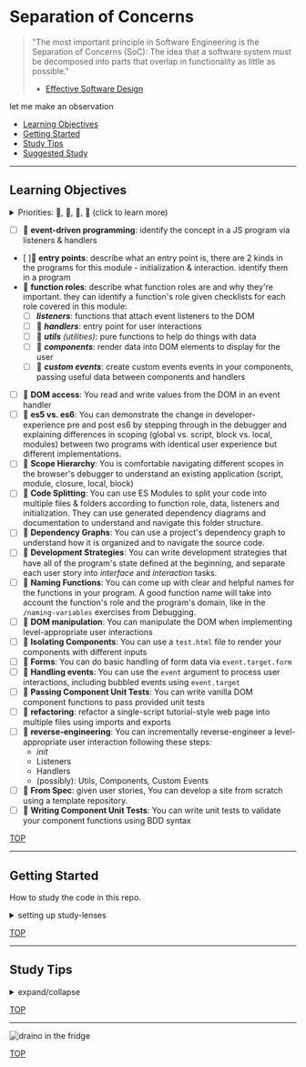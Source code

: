 # Separation of Concerns

> "The most important principle in Software Engineering is the Separation of Concerns \(SoC\): The idea that a software system must be decomposed into parts that overlap in functionality as little as possible."
>
> - [Effective Software Design](https://effectivesoftwaredesign.com/2012/02/05/separation-of-concerns/)

let me make an observation

- [Learning Objectives](#learning-objectives)
- [Getting Started](#getting-started)
- [Study Tips](#study-tips)
- [Suggested Study](./suggested-study.md)

---

## Learning Objectives

<details>
<summary>Priorities: 🥚, 🐣, 🐥, 🐔 (click to learn more)</summary>
<br>

There is a lot to learn in this repository. If you can't master all the material
at once, that's expected! Anything you don't master now will always be waiting
for you to review when you need it. These 4 emoji's will help you prioritize
your study time and to measure your progress:

- 🥚: Understanding this material is required, it covers the base skills you'll
  need to move on. You do not need to finish all of them but should feel
  comfortable that you could with enough time.
- 🐣: You have started all of these exercises and feel you could complete them
  all if you just had more time. It may not be easy for you but with effort you
  can make it through.
- 🐥: You have studied the examples and started some exercises if you had time.
  You should have a big-picture understanding of these concepts/skills, but may
  not be confident completing the exercises.
- 🐔: These concepts or skills are not necessary but are related to this module.
  If you are finished with 🥚, 🐣 and 🐥 you can use the 🐔 exercises to push
  yourself without getting distracted from the module's main objectives.

---

</details>

- [ ] 🥚 **event-driven programming**: identify the concept in a JS program via listeners & handlers
- [ ]🥚 **entry points**: describe what an entry point is, there are 2 kinds in the programs for this module - initialization & interaction. identify them in a program
- 🥚 **function roles**: describe what function roles are and why they're important. they can identify a function's role given checklists for each role covered in this module:
  - [ ] **_listeners_**: functions that attach event listeners to the DOM
  - [ ] 🥚 **_handlers_**: entry point for user interactions
  - [ ] 🥚 **_utils_** _(utilities)_: pure functions to help do things with data
  - [ ] 🐣 **_components_**: render data into DOM elements to display for the user
  - [ ] 🐥 **_custom events_**: create custom events events in your components, passing useful data between components and handlers
- [ ] 🥚 **DOM access**: You read and write values from the DOM in an event handler
- [ ] 🥚 **es5 vs. es6**: You can demonstrate the change in developer-experience pre and post es6 by stepping through in the debugger and explaining differences in scoping \(global vs. script, block vs. local, modules\) between two programs with identical user experience but different implementations.
- [ ] 🥚 **Scope Hierarchy**: You is comfortable navigating different scopes in the browser's debugger to understand an existing application \(script, module, closure, local, block\)
- [ ] 🥚 **Code Splitting**: You can use ES Modules to split your code into multiple files & folders according to function role, data, listeners and initialization. They can use generated dependency diagrams and documentation to understand and navigate this folder structure.
- [ ] 🥚 **Dependency Graphs**: You can use a project's dependency graph to understand how it is organized and to navigate the source code.
- [ ] 🥚 **Development Strategies**: You can write development strategies that have all of the program's state defined at the beginning, and separate each user story into _interface_ and _interaction_ tasks.
- [ ] 🐣 **Naming Functions**: You can come up with clear and helpful names for the functions in your program. A good function name will take into account the function's role and the program's domain, like in the `/naming-variables` exercises from Debugging.
- [ ] 🐣 **DOM manipulation**: You can manipulate the DOM when implementing level-appropriate user interactions
- [ ] 🐣 **Isolating Components**: You can use a `test.html` file to render your components with different inputs
- [ ] 🐣 **Forms**: You can do basic handling of form data via `event.target.form`
- [ ] 🐣 **Handling events**: You can use the `event` argument to process user interactions, including bubbled events using `event.target`
- [ ] 🐣 **Passing Component Unit Tests**: You can write vanilla DOM component functions to pass provided unit tests
- [ ] 🐣 **refactoring**: refactor a single-script tutorial-style web page into multiple files using imports and exports
- [ ] 🐥 **reverse-engineering**: You can incrementally reverse-engineer a level-appropriate user interaction following these steps:
  - _init_
  - Listeners
  - Handlers
  - (possibly): Utils, Components, Custom Events
- [ ] 🐔 **From Spec**: given user stories, You can develop a site from scratch using a template repository.
- [ ] 🐔 **Writing Component Unit Tests**: You can write unit tests to validate your component functions using BDD syntax

[TOP](#separation-of-concerns)

---

## Getting Started

How to study the code in this repo.

<details>
<summary>setting up study-lenses</summary>
<br>

> You will need [NPM](https://docs.npmjs.com/downloading-and-installing-node-js-and-npm) and [nvm](https://github.com/nvm-sh/nvm#installing-and-updating) on your computer to study this material
>
> Using a browser with good DevTools will make your life easier: [Chromium](http://www.chromium.org/getting-involved/download-chromium), [FireFox](https://www.mozilla.org/en-US/firefox/new/), [Edge](https://www.microsoft.com/edge), [Chrome](https://www.google.com/chrome/)

1. Install o update the `study-lenses` package globally
   - `$ npm install -g study-lenses` (if you do not have it installed)
   - `$ npm update -g study-lenses` (if you already have it installed)
   - Didn't work? you may need to try:
     - (mac) `$ sudo npm install -g study-lenses`
   - having trouble updating?
     - try this: `$ npm uninstall -g study-lenses && npm install -g study-lenses`
2. Fork and clone this repository:
   1. fork the HackYourFuture repository to your personal account
      - `git@github.com:HackYourFutureBelgium/separation-of-concerns.git`
   2. clone your fork to your computer
   3. when there are updates to the module:
      1. update your fork with a PR
      2. pull the changes from your fork to your computer
3. Navigate to the module repository in terminal
   - `$ cd separation-of-concerns`
4. Run the `study` command from your CLI
   - `$ study`
5. The material will open in your default browser, you're good to go!
   - you can read the `study-lenses` user guide from your browser by navigating to `localhost:xxxx?--help`

> If you use windows and get this error:
>
> - `..dy.ps1 cannot be loaded because running scripts ...`
>
> follow the instructions in [this StackOverflow answer](https://stackoverflow.com/a/63424744), that should take care of it ; )

### `npm run test -- path/to/file.spec.js`

You can run tests in this repository using the `test` script, it will run all the tests in the path you provide.

If you do `npm run test` or `npm run test -- ./` it will run every test in this repository. (there are a lot)

### `npm run document -- path/to/src`

> Pro Tip: do not use `npm run document` without a specific path, it is very slow!

This script will build a dependency graph for all the JavaScript files inside a specific `/src` folder. It can be very helpful to run the document script every time you add/remove a file or change the `import`/`export`s in an exercise.

If you run this script at a higher directory, like `./`, it will document all of the `/src` folders inside that directory.

### `npm run format -- path`

This script will format all of the code in the path you provide.

### Linting

There is no linting script in this repository. It's for practice only, no need to check every detail. Your project starter repositories will have linting scripts.

</details>

[TOP](#separation-of-concerns)

---

## Study Tips

<details>
<summary>expand/collapse</summary>

- Don't rush, understand! Programming is hard.
  - The examples and exercises will still be there to study later.
  - It's better to fail tests slowly and learn from your mistakes than to pass tests quickly and not understand why.
- Don't skip the examples! Understanding and experimenting with working code is a very effective way to learn programming.
- Practice [Pair Programming](https://study.hackyourfuture.be/collaborating/pair-programming): two people, one computer.
- Take a look through the [Learning From Code](https://study.hackyourfuture.be/learning/learning-from-code) guide for more study tips

### Priorities

If you can't finish all the material in this repository, that's expected! Anything you don't finish now will always be waiting for you to review when you need it. These 3 emoji's will help you prioritize your study time and to measure your progress:

- 🥚 `:egg:` - Understanding this material is required, it covers the base skills you'll need for this module and the next. You do not need to finish all of them but should feel comfortable that you could with enough time.
- 🐣 `:hatching_chick:` - Do your best to start this material. you don't need to master it or finish it but getting the main idea will be helpful for taking the next steps.
- 🐥 `:hatched_chick:` - Have you finished all the 🥚's and started all the 🐣's? push yourself with these challenges.

### Hashtags

There's sooo many examples and exercises in this repository, it's easy to forget of what you still need to finish or what you want to review again. Luckily VSCode is really good at searching through folders of code.

You can write hashtags in your comments while you're studying, then search for those hashtags later so you don't miss anything. Here's some ideas:

- `// #todo, still a few blanks left` - search for `#todo` in Study Lenses or VScode to find all the exercises you still need to study
- `// #review, coercion is confusing this again next week` - search for `#review` to find the files you need to study again
- ... anything goes! Find the hashtags that work for you

### Module Project Boards

If you create a fork of this repository you can open a project board in your fork to track your progress through the module. Just 3 columns can be enough: _Todo_, _Doing_, _Done_.

</details>

[TOP](#separation-of-concerns)

---

![draino in the fridge](./assets/draino-in-the-fridge.png)

[TOP](#separation-of-concerns)
